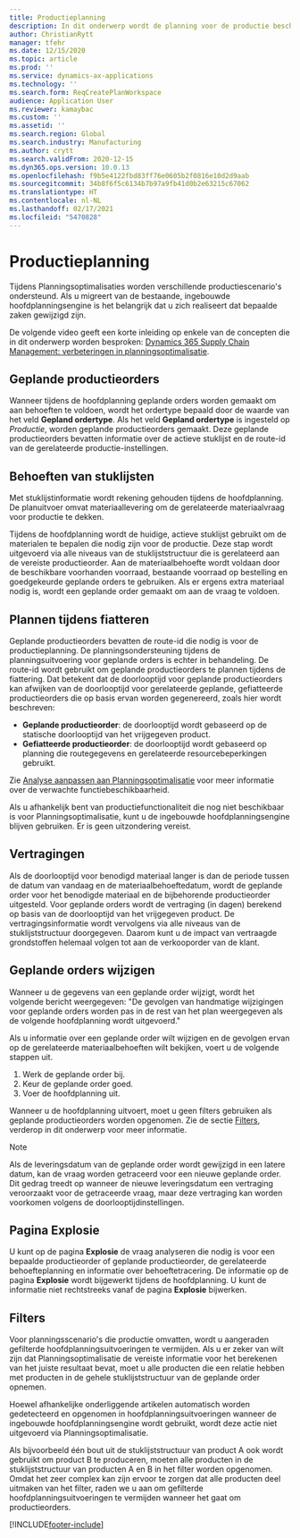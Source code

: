 ```yaml
---
title: Productieplanning
description: In dit onderwerp wordt de planning voor de productie beschreven en wordt uitgelegd hoe u geplande productieorders wijzigt met behulp van Planningsoptimalisatie.
author: ChristianRytt
manager: tfehr
ms.date: 12/15/2020
ms.topic: article
ms.prod: ''
ms.service: dynamics-ax-applications
ms.technology: ''
ms.search.form: ReqCreatePlanWorkspace
audience: Application User
ms.reviewer: kamaybac
ms.custom: ''
ms.assetid: ''
ms.search.region: Global
ms.search.industry: Manufacturing
ms.author: crytt
ms.search.validFrom: 2020-12-15
ms.dyn365.ops.version: 10.0.13
ms.openlocfilehash: f9b5e4122fbd83ff76e0605b2f0816e10d2d9aab
ms.sourcegitcommit: 34b8f6f5c6134b7b97a9fb41d0b2e63215c67062
ms.translationtype: HT
ms.contentlocale: nl-NL
ms.lasthandoff: 02/17/2021
ms.locfileid: "5470828"
---
```

# <a name="production-planning"></a>Productieplanning

Tijdens Planningsoptimalisaties worden verschillende productiescenario's ondersteund. Als u migreert van de bestaande, ingebouwde hoofdplanningsengine is het belangrijk dat u zich realiseert dat bepaalde zaken gewijzigd zijn.

De volgende video geeft een korte inleiding op enkele van de concepten die in dit onderwerp worden besproken: [Dynamics 365 Supply Chain Management: verbeteringen in planningsoptimalisatie](https://youtu.be/u1pcmZuZBTw).

## <a name="planned-production-orders"></a>Geplande productieorders

Wanneer tijdens de hoofdplanning geplande orders worden gemaakt om aan behoeften te voldoen, wordt het ordertype bepaald door de waarde van het veld **Gepland ordertype**. Als het veld **Gepland ordertype** is ingesteld op *Productie*, worden geplande productieorders gemaakt. Deze geplande productieorders bevatten informatie over de actieve stuklijst en de route-id van de gerelateerde productie-instellingen.

## <a name="requirements-from-boms"></a>Behoeften van stuklijsten

Met stuklijstinformatie wordt rekening gehouden tijdens de hoofdplanning. De planuitvoer omvat materiaallevering om de gerelateerde materiaalvraag voor productie te dekken.

Tijdens de hoofdplanning wordt de huidige, actieve stuklijst gebruikt om de materialen te bepalen die nodig zijn voor de productie. Deze stap wordt uitgevoerd via alle niveaus van de stuklijststructuur die is gerelateerd aan de vereiste productieorder. Aan de materiaalbehoefte wordt voldaan door de beschikbare voorhanden voorraad, bestaande voorraad op bestelling en goedgekeurde geplande orders te gebruiken. Als er ergens extra materiaal nodig is, wordt een geplande order gemaakt om aan de vraag te voldoen.

## <a name="scheduling-during-firming"></a>Plannen tijdens fiatteren

Geplande productieorders bevatten de route-id die nodig is voor de productieplanning. De planningsondersteuning tijdens de planningsuitvoering voor geplande orders is echter in behandeling. De route-id wordt gebruikt om geplande productieorders te plannen tijdens de fiattering. Dat betekent dat de doorlooptijd voor geplande productieorders kan afwijken van de doorlooptijd voor gerelateerde geplande, gefiatteerde productieorders die op basis ervan worden gegenereerd, zoals hier wordt beschreven:

- **Geplande productieorder**: de doorlooptijd wordt gebaseerd op de statische doorlooptijd van het vrijgegeven product.
- **Gefiatteerde productieorder**: de doorlooptijd wordt gebaseerd op planning die routegegevens en gerelateerde resourcebeperkingen gebruikt.

Zie [Analyse aanpassen aan Planningsoptimalisatie](planning-optimization-fit-analysis.md) voor meer informatie over de verwachte functiebeschikbaarheid.

Als u afhankelijk bent van productiefunctionaliteit die nog niet beschikbaar is voor Planningsoptimalisatie, kunt u de ingebouwde hoofdplanningsengine blijven gebruiken. Er is geen uitzondering vereist.

## <a name="delays"></a>Vertragingen

Als de doorlooptijd voor benodigd materiaal langer is dan de periode tussen de datum van vandaag en de materiaalbehoeftedatum, wordt de geplande order voor het benodigde materiaal en de bijbehorende productieorder uitgesteld. Voor geplande orders wordt de vertraging (in dagen) berekend op basis van de doorlooptijd van het vrijgegeven product. De vertragingsinformatie wordt vervolgens via alle niveaus van de stuklijststructuur doorgegeven. Daarom kunt u de impact van vertraagde grondstoffen helemaal volgen tot aan de verkooporder van de klant.

## <a name="modifying-planned-orders"></a>Geplande orders wijzigen

Wanneer u de gegevens van een geplande order wijzigt, wordt het volgende bericht weergegeven: "De gevolgen van handmatige wijzigingen voor geplande orders worden pas in de rest van het plan weergegeven als de volgende hoofdplanning wordt uitgevoerd."

Als u informatie over een geplande order wilt wijzigen en de gevolgen ervan op de gerelateerde materiaalbehoeften wilt bekijken, voert u de volgende stappen uit.

1. Werk de geplande order bij.
2. Keur de geplande order goed.
3. Voer de hoofdplanning uit.

Wanneer u de hoofdplanning uitvoert, moet u geen filters gebruiken als geplande productieorders worden opgenomen. Zie de sectie [Filters](#filters), verderop in dit onderwerp voor meer informatie.

> [!NOTE]
> Als de leveringsdatum van de geplande order wordt gewijzigd in een latere datum, kan de vraag worden getraceerd voor een nieuwe geplande order. Dit gedrag treedt op wanneer de nieuwe leveringsdatum een vertraging veroorzaakt voor de getraceerde vraag, maar deze vertraging kan worden voorkomen volgens de doorlooptijdinstellingen.

## <a name="explosion-page"></a>Pagina Explosie

U kunt op de pagina **Explosie** de vraag analyseren die nodig is voor een bepaalde productieorder of geplande productieorder, de gerelateerde behoefteplanning en informatie over behoeftetracering. De informatie op de pagina **Explosie** wordt bijgewerkt tijdens de hoofdplanning. U kunt de informatie niet rechtstreeks vanaf de pagina **Explosie** bijwerken.

## <a name="filters"></a><a name="filters"></a>Filters

Voor planningsscenario's die productie omvatten, wordt u aangeraden gefilterde hoofdplanningsuitvoeringen te vermijden. Als u er zeker van wilt zijn dat Planningsoptimalisatie de vereiste informatie voor het berekenen van het juiste resultaat bevat, moet u alle producten die een relatie hebben met producten in de gehele stuklijststructuur van de geplande order opnemen.

Hoewel afhankelijke onderliggende artikelen automatisch worden gedetecteerd en opgenomen in hoofdplanningsuitvoeringen wanneer de ingebouwde hoofdplanningsengine wordt gebruikt, wordt deze actie niet uitgevoerd via Planningsoptimalisatie.

Als bijvoorbeeld één bout uit de stuklijststructuur van product A ook wordt gebruikt om product B te produceren, moeten alle producten in de stuklijststructuur van producten A en B in het filter worden opgenomen. Omdat het zeer complex kan zijn ervoor te zorgen dat alle producten deel uitmaken van het filter, raden we u aan om gefilterde hoofdplanningsuitvoeringen te vermijden wanneer het gaat om productieorders.


[!INCLUDE[footer-include](../../../includes/footer-banner.md)]